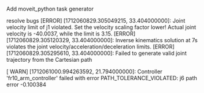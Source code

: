 Add moveit_python task generator

resolve bugs
[ERROR] [1712060829.305049215, 33.404000000]: Joint velocity limit of j1 violated. Set the velocity scaling factor lower! Actual joint velocity is -40.0037, while the limit is 3.15. 
[ERROR] [1712060829.305120329, 33.404000000]: Inverse kinematics solution at 7s violates the joint velocity/acceleration/deceleration limits.
[ERROR] [1712060829.305295610, 33.404000000]: Failed to generate valid joint trajectory from the Cartesian path


[ WARN] [1712061000.994263592, 21.794000000]: Controller 'fr10_arm_controller' failed with error PATH_TOLERANCE_VIOLATED: j6 path error -0.100384
